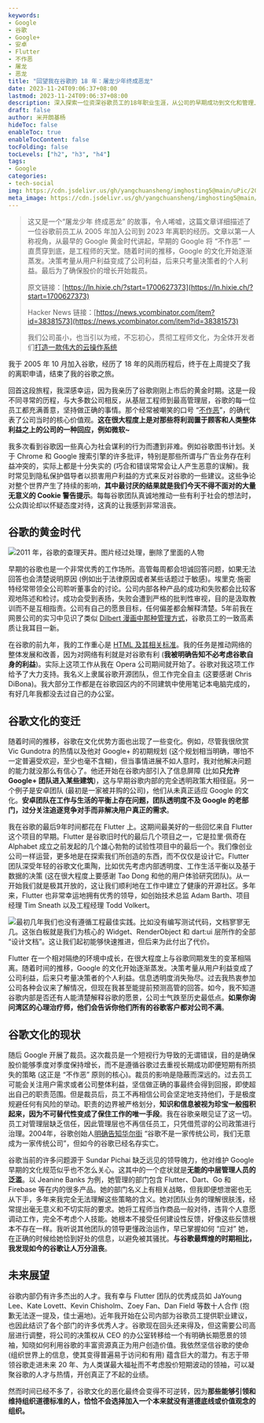 ```yaml
---
keywords:
- Google
- 谷歌
- Google+
- 安卓
- Flutter
- 不作恶
- 屠龙
- 恶龙
title: "回望我在谷歌的 18 年：屠龙少年终成恶龙"
date: 2023-11-24T09:06:37+08:00
lastmod: 2023-11-24T09:06:37+08:00
description: 深入探索一位资深谷歌员工的18年职业生涯，从公司的早期成功到文化和管理上的挑战。了解作者如何见证和参与了 HTML 标准和 Flutter 项目的发展，以及他对谷歌文化变迁和未来方向的深刻反思。
draft: false
author: 米开朗基杨
hideToc: false
enableToc: true
enableTocContent: false
tocFolding: false
tocLevels: ["h2", "h3", "h4"]
tags:
- Google
categories: 
- tech-social
img: https://cdn.jsdelivr.us/gh/yangchuansheng/imghosting5@main/uPic/2023-11-23-20-01-4LEXD5.jpeg
meta_image: https://cdn.jsdelivr.us/gh/yangchuansheng/imghosting5@main/uPic/2023-11-23-20-01-4LEXD5.jpeg
---
```


> 这又是一个“屠龙少年 终成恶龙” 的故事，令人唏嘘，这篇文章详细描述了一位谷歌前员工从 2005 年加入公司到 2023 年离职的经历。文章以第一人称视角，从最早的 Google 黄金时代讲起，早期的 Google 将 “不作恶” 一直贯穿到底，是工程师的天堂。随着时间的推移，Google 的文化开始逐渐蒸发。决策考量从用户利益变成了公司利益，后来只考量决策者的个人利益。最后为了确保股价的增长开始裁员。
>
> 原文链接：[https://ln.hixie.ch/?start=1700627373](https://ln.hixie.ch/?start=1700627373)
>
> Hacker News 链接：[https://news.ycombinator.com/item?id=38381573](https://news.ycombinator.com/item?id=38381573)
>
> 我们公司虽小，也当引以为戒，不忘初心，贯彻工程师文化，为全体开发者们[打造一款伟大的云操作系统](https://forum.laf.run/d/1060)

我于 2005 年 10 月加入谷歌，经历了 18 年的风雨历程后，终于在上周提交了我的离职申请，结束了我的谷歌之旅。

回首这段旅程，我深感幸运，因为我亲历了谷歌刚刚上市后的黄金时期。这是一段不同寻常的历程，与大多数公司相反，从基层工程师到最高管理层，谷歌的每一位员工都充满善意，坚持做正确的事情。那个经常被嘲笑的口号 “[不作恶](https://en.wikipedia.org/wiki/Don%27t_be_evil)”，的确代表了公司当时的核心价值观。**这在很大程度上是对那些将利润置于顾客和人类整体利益之上的公司的一种回应，例如微软~**

我多次看到谷歌因一些真心为社会谋利的行为而遭到非难。例如谷歌图书计划。关于 Chrome 和 Google 搜索引擎的许多批评，特别是那些所谓与广告业务存在利益冲突的，实际上都是十分失实的 (巧合和错误常常会让人产生恶意的误解)。我时常见到隐私保护倡导者以损害用户利益的方式来反对谷歌的一些建议。这些争论对整个世界产生了持续的影响，**其中最讨厌的结果就是我们今天不得不面对的大量无意义的 Cookie 警告提示**。每每谷歌团队真诚地推动一些有利于社会的想法时，公众舆论却以怀疑态度对待，这真的让我感到非常沮丧。

## 谷歌的黄金时代

![2011 年，谷歌的查理天井。图片经过处理，删除了里面的人物](https://cdn.jsdelivr.us/gh/yangchuansheng/imghosting5@main/uPic/2023-11-23-20-01-4LEXD5.jpeg "2011 年，谷歌的查理天井。图片经过处理，删除了里面的人物")

早期的谷歌也是一个非常优秀的工作场所。高管每周都会坦诚回答问题，如果无法回答也会清楚说明原因 (例如出于法律原因或者某些话题过于敏感)。埃里克·施密特经常带领全公司聆听董事会的讨论。公司内部各种产品的成功和失败都会比较客观地陈述和检讨。成功会受到表扬，失败会遭到严格的批判性审视，目的是汲取教训而不是互相指责。公司有自己的愿景目标，任何偏差都会解释清楚。5年前我在网景公司的实习中见识了类似 [Dilbert 漫画中那种管理方式](https://en.wikipedia.org/wiki/List_of_Dilbert_characters#Pointy-haired_Boss)，谷歌员工的一致高素质让我耳目一新。

在谷歌的前九年，我的工作重心是 [HTML 及其相关标准](https://whatwg.org/)。我的任务是推动网络的整体发展和改善，因为对网络有利就是对谷歌有利 (**我被明确告知不必考虑谷歌自身的利益**)。实际上这项工作从我在 Opera 公司期间就开始了。谷歌对我这项工作给予了大力支持。我名义上隶属谷歌开源团队，但工作完全自主 (这要感谢 Chris DiBona)。我大部分工作都是在谷歌园区内的不同建筑中使用笔记本电脑完成的，有好几年我都没去过自己的办公室。

## 谷歌文化的变迁

随着时间的推移，谷歌在文化优势方面也出现了一些变化。例如，尽管我很欣赏 Vic Gundotra 的热情以及他对 Google+ 的初期规划 (这个规划相当明确，哪怕不一定普遍受欢迎，至少也毫不含糊)，但当事情进展不如人意时，我对他解决问题的能力就没那么有信心了。他还开始在谷歌内部引入了信息屏障 (比如**只允许 Google+ 团队进入某些建筑**)，这与早期谷歌内部的完全透明政策大相径庭。另一个例子是安卓团队 (最初是一家被并购的公司)，他们从未真正适应 Google 的文化。**安卓团队在工作与生活的平衡上存在问题，团队透明度不及 Google 的老部门，过分关注追逐竞争对手而非解决用户真正的需求**。

我在谷歌的最后9年时间都花在 Flutter 上。这期间最美好的一些回忆来自 Flutter 这个项目的早期。Flutter 是谷歌旧时代的最后几个项目之一，它是拉里·佩奇在 Alphabet 成立之前发起的几个雄心勃勃的试验性项目中的最后一个。我们像创业公司一样运营，更多地是在探索我们所创造的东西，而不仅仅是设计它。Flutter 团队深受年轻的谷歌文化熏陶，比如优先考虑内部透明度、工作生活平衡以及基于数据的决策 (这在很大程度上要感谢 Tao Dong 和他的用户体验研究团队)。从一开始我们就是极其开放的，这让我们顺利地在工作中建立了健康的开源社区。多年来，Flutter 也非常幸运地拥有优秀的领导，如创始技术总监 Adam Barth、项目经理 Tim Sneath 以及工程经理 Todd Volkert。

![最初几年我们也没有遵循工程最佳实践。比如没有编写测试代码，文档寥寥无几。这张白板就是我们为核心的 Widget、RenderObject 和 dart:ui 层所作的全部 “设计文档”。这让我们起初能够快速推进，但后来为此付出了代价。](https://cdn.jsdelivr.us/gh/yangchuansheng/imghosting5@main/uPic/2023-11-23-20-31-NByIcn.jpeg "最初几年我们也没有遵循工程最佳实践。比如没有编写测试代码，文档寥寥无几。这张白板就是我们为核心的 Widget、RenderObject 和 dart:ui 层所作的全部 “设计文档”。这让我们起初能够快速推进，但后来为此付出了代价。")

Flutter 在一个相对隔绝的环境中成长，在很大程度上与谷歌同期发生的变革相隔离。随着时间的推移，Google 的文化开始逐渐蒸发。决策考量从用户利益变成了公司利益，后来只考量决策者的个人利益。信息透明度消失殆尽。过去我热衷参加公司各种会议来了解情况，但现在我甚至能提前预测高管的回答。如今，我不知道谷歌内部是否还有人能清楚解释谷歌的愿景，公司士气跌至历史最低点。**如果你询问湾区的心理治疗师，他们会告诉你他们所有的谷歌客户都对公司不满**。

## 谷歌文化的现状

随后 Google 开展了裁员。这次裁员是一个短视行为导致的无谓错误，目的是确保股价能够季度对季度保持增长，而不是遵循谷歌过去重视长期成功即便短期有所损失的策略 (这正是 “不作恶” 原则的核心)。裁员的影响是隐蔽而深远的。过去员工可能会关注用户需求或者公司整体利益，坚信做正确的事最终会得到回报，即使超出自己的职责范围。但是裁员后，员工不再相信公司会坚定地支持他们，于是极度规避任何有风险的举动。职责的边界被严格划分，**知识和信息被视为珍宝一般囤积起来，因为不可替代性变成了保住工作的唯一手段**。我在谷歌亲眼见证了这一切。员工对管理层缺乏信任，因此管理层也不再信任员工，只凭借荒谬的公司政策进行治理。2004年，谷歌创始人[明确告知华尔街](https://abc.xyz/investor/founders-letters/ipo-letter/) “谷歌不是一家传统公司，我们无意成为一家传统公司”，但如今的谷歌已经名存实亡。

谷歌当前的许多问题源于 Sundar Pichai 缺乏远见的领导魄力，他对维护 Google 早期的文化规范似乎也不怎么关心。这其中的一个症状就是**无能的中层管理人员的泛滥**。以 Jeanine Banks 为例，她管理的部门包含 Flutter、Dart、Go 和 Firebase 等在内的很多产品。她的部门名义上有相关战略，但我即便想泄密也无从下手，多年来我完全无法理解这些策略的含义。她对团队业务的理解很肤浅，经常提出毫无意义和不切实际的要求。她将工程师当作商品一般对待，违背个人意愿调动工作，完全不考虑个人技能。她根本不接受任何建设性反馈，好像这些反馈根本不存在一样。我听说其他团队的领导更懂政治运作，早已掌握如何 “应对” 她，在正确的时候给她恰到好处的信息，以避免被其骚扰。**与谷歌最辉煌的时期相比，我发现如今的谷歌让人万分沮丧**。

## 未来展望

谷歌内部仍有许多杰出的人才。我有幸与 Flutter 团队的优秀成员如 JaYoung Lee、Kate Lovett、Kevin Chisholm、Zoey Fan、Dan Field 等数十人合作 (抱歉无法逐一提及，佳士遍地)。近年我开始在公司内部为谷歌员工提供职业建议，也因此结识了各个部门的许多优秀人才。谷歌现在回头还来得及，但这需要公司高层进行调整，将公司的决策权从 CEO 的办公室转移给一个有明确长期愿景的领袖，知晓如何利用谷歌的丰富资源真正为用户创造价值。我依然坚信谷歌的使命 (组织世界上的信息，使其变得普遍易于访问和有用) 蕴含巨大的潜力。有志于带领谷歌走进未来 20 年、为人类谋最大福祉而不考虑股价短期波动的领袖，可以凝聚谷歌的人才与热情，开创真正了不起的业绩。

然而时间已经不多了，谷歌文化的恶化最终会变得不可逆转，因为**那些能够引领和维持组织道德标准的人，恰恰不会选择加入一个本来就没有道德底线或价值观念的组织。**